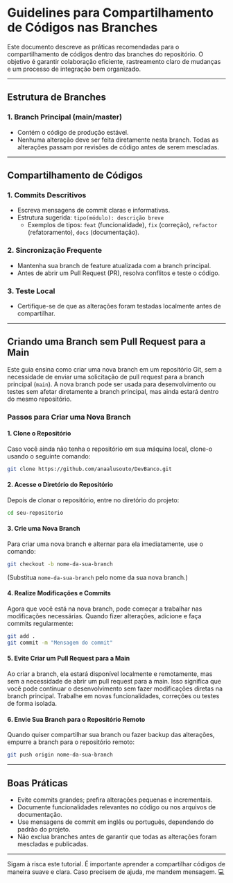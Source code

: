 # Guidelines para Compartilhamento de Códigos nas Branches

Este documento descreve as práticas recomendadas para o compartilhamento de códigos dentro das branches do repositório. O objetivo é garantir colaboração eficiente, rastreamento claro de mudanças e um processo de integração bem organizado.

---

## Estrutura de Branches

### 1. **Branch Principal (main/master)**
   - Contém o código de produção estável.
   - Nenhuma alteração deve ser feita diretamente nesta branch. Todas as alterações passam por revisões de código antes de serem mescladas.

---

## Compartilhamento de Códigos

### 1. **Commits Descritivos**
   - Escreva mensagens de commit claras e informativas.
   - Estrutura sugerida: `tipo(módulo): descrição breve`
     - Exemplos de tipos: `feat` (funcionalidade), `fix` (correção), `refactor` (refatoramento), `docs` (documentação).

### 2. **Sincronização Frequente**
   - Mantenha sua branch de feature atualizada com a branch principal.
   - Antes de abrir um Pull Request (PR), resolva conflitos e teste o código.

### 3. **Teste Local**
   - Certifique-se de que as alterações foram testadas localmente antes de compartilhar.

---

## Criando uma Branch sem Pull Request para a Main

Este guia ensina como criar uma nova branch em um repositório Git, sem a necessidade de enviar uma solicitação de pull request para a branch principal (`main`). A nova branch pode ser usada para desenvolvimento ou testes sem afetar diretamente a branch principal, mas ainda estará dentro do mesmo repositório.

### Passos para Criar uma Nova Branch

#### 1. Clone o Repositório
Caso você ainda não tenha o repositório em sua máquina local, clone-o usando o seguinte comando:

```bash
git clone https://github.com/anaalusouto/DevBanco.git
```

#### 2. Acesse o Diretório do Repositório
Depois de clonar o repositório, entre no diretório do projeto:

```bash
cd seu-repositorio
```

#### 3. Crie uma Nova Branch
Para criar uma nova branch e alternar para ela imediatamente, use o comando:

```bash
git checkout -b nome-da-sua-branch
```
(Substitua `nome-da-sua-branch` pelo nome da sua nova branch.)

#### 4. Realize Modificações e Commits
Agora que você está na nova branch, pode começar a trabalhar nas modificações necessárias. Quando fizer alterações, adicione e faça commits regularmente:

```bash
git add .
git commit -m "Mensagem do commit"
```

#### 5. Evite Criar um Pull Request para a Main
Ao criar a branch, ela estará disponível localmente e remotamente, mas sem a necessidade de abrir um pull request para a main. Isso significa que você pode continuar o desenvolvimento sem fazer modificações diretas na branch principal. Trabalhe em novas funcionalidades, correções ou testes de forma isolada.

#### 6. Envie Sua Branch para o Repositório Remoto
Quando quiser compartilhar sua branch ou fazer backup das alterações, empurre a branch para o repositório remoto:

```bash
git push origin nome-da-sua-branch
```

---

## Boas Práticas

- Evite commits grandes; prefira alterações pequenas e incrementais.
- Documente funcionalidades relevantes no código ou nos arquivos de documentação.
- Use mensagens de commit em inglês ou português, dependendo do padrão do projeto.
- Não exclua branches antes de garantir que todas as alterações foram mescladas e publicadas.

---

Sigam à risca este tutorial. É importante aprender a compartilhar códigos de maneira suave e clara. Caso precisem de ajuda, me mandem mensagem. 💻

